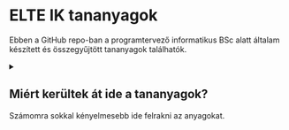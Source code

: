 # ELTE IK tananyagok

Ebben a GitHub repo-ban a programtervező informatikus BSc alatt általam készített és összegyűjtött tananyagok találhatók.

<details>
  <summary>
    <h2>Miért kerültek át ide a tananyagok?</h2>
    Számomra sokkal kényelmesebb ide felrakni az anyagokat.
  </summary>
</details>

